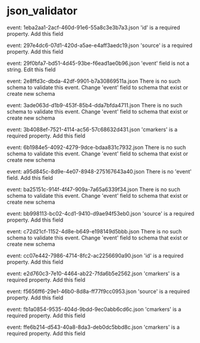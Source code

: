 # json_validator

event: 1eba2aa1-2acf-460d-91e6-55a8c3e3b7a3.json
'id' is a required property. Add this field


event: 297e4dc6-07d1-420d-a5ae-e4aff3aedc19.json
'source' is a required property. Add this field


event: 29f0bfa7-bd51-4d45-93be-f6ead1ae0b96.json
'event' field is not a string. Edit this field


event: 2e8ffd3c-dbda-42df-9901-b7a30869511a.json
There is no such schema to validate this event. Change 'event' field to schema that exist or create new schema


event: 3ade063d-d1b9-453f-85b4-dda7bfda4711.json
There is no such schema to validate this event. Change 'event' field to schema that exist or create new schema


event: 3b4088ef-7521-4114-ac56-57c68632d431.json
'cmarkers' is a required property. Add this field


event: 6b1984e5-4092-4279-9dce-bdaa831c7932.json
There is no such schema to validate this event. Change 'event' field to schema that exist or create new schema


event: a95d845c-8d9e-4e07-8948-275167643a40.json
There is no 'event' field. Add this field


event: ba25151c-914f-4f47-909a-7a65a6339f34.json
There is no such schema to validate this event. Change 'event' field to schema that exist or create new schema


event: bb998113-bc02-4cd1-9410-d9ae94f53eb0.json
'source' is a required property. Add this field


event: c72d21cf-1152-4d8e-b649-e198149d5bbb.json
There is no such schema to validate this event. Change 'event' field to schema that exist or create new schema


event: cc07e442-7986-4714-8fc2-ac2256690a90.json
'id' is a required property. Add this field


event: e2d760c3-7e10-4464-ab22-7fda6b5e2562.json
'cmarkers' is a required property. Add this field


event: f5656ff6-29e1-46b0-8d8a-ff77f9cc0953.json
'source' is a required property. Add this field


event: fb1a0854-9535-404d-9bdd-9ec0abb6cd6c.json
'cmarkers' is a required property. Add this field


event: ffe6b214-d543-40a8-8da3-deb0dc5bbd8c.json
'cmarkers' is a required property. Add this field

